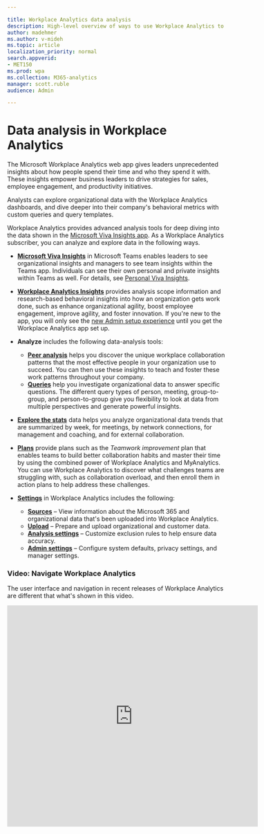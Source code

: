 ```yaml
---

title: Workplace Analytics data analysis
description: High-level overview of ways to use Workplace Analytics to analyze data
author: madehmer
ms.author: v-mideh
ms.topic: article
localization_priority: normal 
search.appverid:
- MET150
ms.prod: wpa
ms.collection: M365-analytics
manager: scott.ruble
audience: Admin

---
```


# Data analysis in Workplace Analytics

The Microsoft Workplace Analytics web app gives leaders unprecedented insights about how people spend their time and who they spend it with. These insights empower business leaders to drive strategies for sales, employee engagement, and productivity initiatives.

Analysts can explore organizational data with the Workplace Analytics dashboards, and dive deeper into their company's behavioral metrics with custom queries and query templates.

Workplace Analytics provides advanced analysis tools for deep diving into the data shown in the [Microsoft Viva Insights app](https://insights.office.com/VivaInsights/). As a Workplace Analytics subscriber, you can analyze and explore data in the following ways.

* [**Microsoft Viva Insights**](../use/viva-insights-intro.md) in Microsoft Teams enables leaders to see organizational insights and managers to see team insights within the Teams app. Individuals can see their own personal and private insights within Teams as well. For details, see [Personal Viva Insights](https://docs.microsoft.com/workplace-analytics/myanalytics/use/teams-app).
* [**Workplace Analytics Insights**](../use/insights.md) provides analysis scope information and research-based behavioral insights into how an organization gets work done, such as enhance organizational agility, boost employee engagement, improve agility, and foster innovation. If you're new to the app, you will only see the [new Admin setup experience](../setup/Set-up-Workplace-Analytics.md) until you get the Workplace Analytics app set up.
* **Analyze** includes the following data-analysis tools:

  * [**Peer analysis**](../use/peer-analysis.md) helps you discover the unique workplace collaboration patterns that the most effective people in your organization use to succeed. You can then use these insights to teach and foster these work patterns throughout your company.
  * [**Queries**](../tutorials/query-basics.md) help you investigate organizational data to answer specific questions. The different query types of person, meeting, group-to-group, and person-to-group give you flexibility to look at data from multiple perspectives and generate powerful insights.

* [**Explore the stats**](../use/explore-intro.md) data helps you analyze organizational data trends that are summarized by week, for meetings, by network connections, for management and coaching, and for external collaboration.
* [**Plans**](../tutorials/solutionsv2-intro.md) provide plans such as the _Teamwork improvement_ plan that enables teams to build better collaboration habits and master their time by using the combined power of Workplace Analytics and MyAnalytics. You can use Workplace Analytics to discover what challenges teams are struggling with, such as collaboration overload, and then enroll them in action plans to help address these challenges.
* [**Settings**](../use/settings.md) in Workplace Analytics includes the following:

  * [**Sources**](../use/settings.md#sources) – View information about the Microsoft 365 and organizational data that's been uploaded into Workplace Analytics.
  * [**Upload**](../use/settings.md#upload) – Prepare and upload organizational and customer data.
  * [**Analysis settings**](../use/settings.md#analysis-settings) – Customize exclusion rules to help ensure data accuracy.
  * [**Admin settings**](../use/settings.md#admin-settings) – Configure system defaults, privacy settings, and manager settings.

### Video: Navigate Workplace Analytics

<!-- FOR THIS VIDEO LINK, VERIFY THE EMBED/SCREEN SETTINGS. 
WE USE THE FOLLOWING ONES IN OTHER PLACES: 

<iframe allowfullscreen="" mozallowfullscreen="" webkitallowfullscreen=""></iframe>
-->
The user interface and navigation in recent releases of Workplace Analytics are different that what's shown in this video.

<iframe src="https://player.vimeo.com/video/434890975" width="580" height="512" frameborder="0" allow="autoplay; fullscreen" allowfullscreen></iframe>
